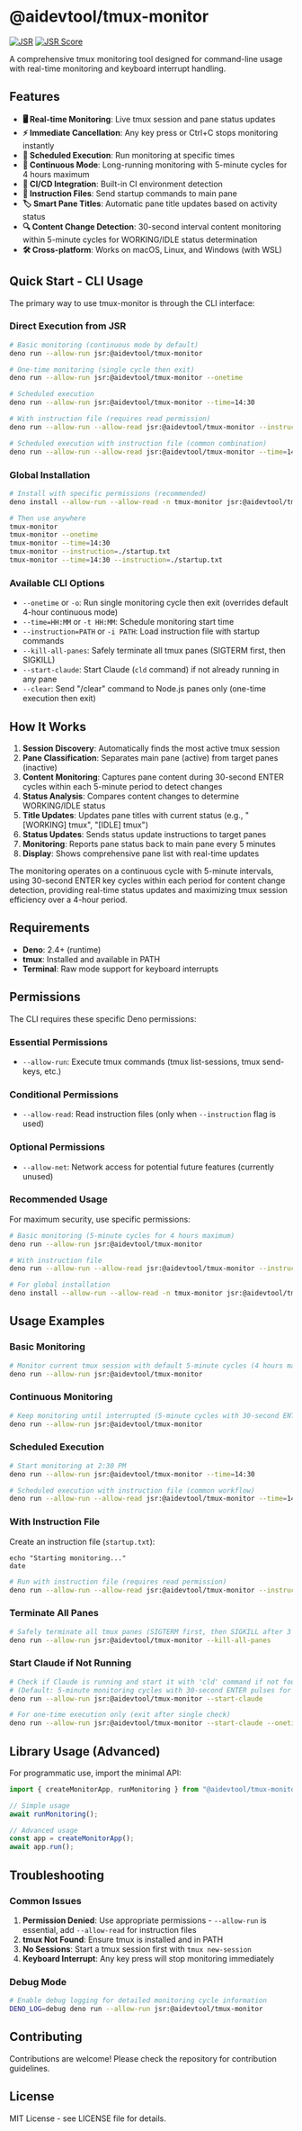 # @aidevtool/tmux-monitor

[![JSR](https://jsr.io/badges/@aidevtool/tmux-monitor)](https://jsr.io/@aidevtool/tmux-monitor)
[![JSR Score](https://jsr.io/badges/@aidevtool/tmux-monitor/score)](https://jsr.io/@aidevtool/tmux-monitor)

A comprehensive tmux monitoring tool designed for command-line usage with real-time monitoring and keyboard interrupt handling.

## Features

- **🖥️ Real-time Monitoring**: Live tmux session and pane status updates
- **⚡ Immediate Cancellation**: Any key press or Ctrl+C stops monitoring instantly
- **📅 Scheduled Execution**: Run monitoring at specific times
- **🔄 Continuous Mode**: Long-running monitoring with 5-minute cycles for 4 hours maximum
- **🚀 CI/CD Integration**: Built-in CI environment detection
- **📝 Instruction Files**: Send startup commands to main pane
- **🏷️ Smart Pane Titles**: Automatic pane title updates based on activity status
- **🔍 Content Change Detection**: 30-second interval content monitoring within 5-minute cycles for WORKING/IDLE status determination
- **🛠️ Cross-platform**: Works on macOS, Linux, and Windows (with WSL)

## Quick Start - CLI Usage

The primary way to use tmux-monitor is through the CLI interface:

### Direct Execution from JSR

```bash
# Basic monitoring (continuous mode by default)
deno run --allow-run jsr:@aidevtool/tmux-monitor

# One-time monitoring (single cycle then exit)
deno run --allow-run jsr:@aidevtool/tmux-monitor --onetime

# Scheduled execution
deno run --allow-run jsr:@aidevtool/tmux-monitor --time=14:30

# With instruction file (requires read permission)
deno run --allow-run --allow-read jsr:@aidevtool/tmux-monitor --instruction=./startup.txt

# Scheduled execution with instruction file (common combination)
deno run --allow-run --allow-read jsr:@aidevtool/tmux-monitor --time=14:30 --instruction=./startup.txt
```

### Global Installation

```bash
# Install with specific permissions (recommended)
deno install --allow-run --allow-read -n tmux-monitor jsr:@aidevtool/tmux-monitor

# Then use anywhere
tmux-monitor
tmux-monitor --onetime
tmux-monitor --time=14:30
tmux-monitor --instruction=./startup.txt
tmux-monitor --time=14:30 --instruction=./startup.txt
```

### Available CLI Options

- `--onetime` or `-o`: Run single monitoring cycle then exit (overrides default 4-hour continuous mode)
- `--time=HH:MM` or `-t HH:MM`: Schedule monitoring start time
- `--instruction=PATH` or `-i PATH`: Load instruction file with startup commands
- `--kill-all-panes`: Safely terminate all tmux panes (SIGTERM first, then SIGKILL)
- `--start-claude`: Start Claude (`cld` command) if not already running in any pane
- `--clear`: Send "/clear" command to Node.js panes only (one-time execution then exit)

## How It Works

1. **Session Discovery**: Automatically finds the most active tmux session
2. **Pane Classification**: Separates main pane (active) from target panes (inactive)
3. **Content Monitoring**: Captures pane content during 30-second ENTER cycles within each 5-minute period to detect changes
4. **Status Analysis**: Compares content changes to determine WORKING/IDLE status
5. **Title Updates**: Updates pane titles with current status (e.g., "[WORKING] tmux", "[IDLE] tmux")
6. **Status Updates**: Sends status update instructions to target panes
7. **Monitoring**: Reports pane status back to main pane every 5 minutes
8. **Display**: Shows comprehensive pane list with real-time updates

The monitoring operates on a continuous cycle with 5-minute intervals, using 30-second ENTER key cycles within each period for content change detection, providing real-time status updates and maximizing tmux session efficiency over a 4-hour period.

## Requirements

- **Deno**: 2.4+ (runtime)
- **tmux**: Installed and available in PATH
- **Terminal**: Raw mode support for keyboard interrupts

## Permissions

The CLI requires these specific Deno permissions:

### Essential Permissions
- `--allow-run`: Execute tmux commands (tmux list-sessions, tmux send-keys, etc.)

### Conditional Permissions
- `--allow-read`: Read instruction files (only when `--instruction` flag is used)

### Optional Permissions
- `--allow-net`: Network access for potential future features (currently unused)

### Recommended Usage

For maximum security, use specific permissions:
```bash
# Basic monitoring (5-minute cycles for 4 hours maximum)
deno run --allow-run jsr:@aidevtool/tmux-monitor

# With instruction file
deno run --allow-run --allow-read jsr:@aidevtool/tmux-monitor --instruction=./startup.txt

# For global installation
deno install --allow-run --allow-read -n tmux-monitor jsr:@aidevtool/tmux-monitor
```

## Usage Examples

### Basic Monitoring

```bash
# Monitor current tmux session with default 5-minute cycles (4 hours maximum)
deno run --allow-run jsr:@aidevtool/tmux-monitor
```

### Continuous Monitoring

```bash
# Keep monitoring until interrupted (5-minute cycles with 30-second ENTER pulses)
deno run --allow-run jsr:@aidevtool/tmux-monitor
```

### Scheduled Execution

```bash
# Start monitoring at 2:30 PM
deno run --allow-run jsr:@aidevtool/tmux-monitor --time=14:30

# Scheduled execution with instruction file (common workflow)
deno run --allow-run --allow-read jsr:@aidevtool/tmux-monitor --time=14:30 --instruction=./startup.txt
```

### With Instruction File

Create an instruction file (`startup.txt`):
```
echo "Starting monitoring..."
date
```

```bash
# Run with instruction file (requires read permission)
deno run --allow-run --allow-read jsr:@aidevtool/tmux-monitor --instruction=./startup.txt
```

### Terminate All Panes

```bash
# Safely terminate all tmux panes (SIGTERM first, then SIGKILL after 3 seconds)
deno run --allow-run jsr:@aidevtool/tmux-monitor --kill-all-panes
```

### Start Claude if Not Running

```bash
# Check if Claude is running and start it with 'cld' command if not found
# (Default: 5-minute monitoring cycles with 30-second ENTER pulses for 4 hours)
deno run --allow-run jsr:@aidevtool/tmux-monitor --start-claude

# For one-time execution only (exit after single check)
deno run --allow-run jsr:@aidevtool/tmux-monitor --start-claude --onetime
```

## Library Usage (Advanced)

For programmatic use, import the minimal API:

```typescript
import { createMonitorApp, runMonitoring } from "@aidevtool/tmux-monitor/lib";

// Simple usage
await runMonitoring();

// Advanced usage
const app = createMonitorApp();
await app.run();
```

## Troubleshooting

### Common Issues

1. **Permission Denied**: Use appropriate permissions - `--allow-run` is essential, add `--allow-read` for instruction files
2. **tmux Not Found**: Ensure tmux is installed and in PATH
3. **No Sessions**: Start a tmux session first with `tmux new-session`
4. **Keyboard Interrupt**: Any key press will stop monitoring immediately

### Debug Mode

```bash
# Enable debug logging for detailed monitoring cycle information
DENO_LOG=debug deno run --allow-run jsr:@aidevtool/tmux-monitor
```

## Contributing

Contributions are welcome! Please check the repository for contribution guidelines.

## License

MIT License - see LICENSE file for details.
